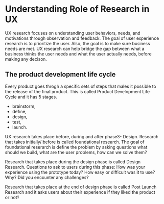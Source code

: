 # Understanding Role of Research in UX
UX research focuses on understanding user behaviors, needs, and motivations through observation and feedback. The goal of user experience research is to prioritize the user. 
Also, the goal is to make sure business needs are met. UX research can help bridge the gap between what a business thinks the user needs and what the user actually needs, before making any decison.

## The product development life cycle
Every product goes throgh a specific sets of steps that males it possible to the release of the final product. This is called Product Development Life Cycle and it has 5 stages. 
* brainstorm, 
* define, 
* design, 
* test, 
* launch.

UX research takes place before, during and after phase3- Design. Research that takes initially/ before is called foundational research. 
The goal of foundational reserarch is define the problem by asking questions what should we build, what are the user problems, how can we solve them?

Research that takes place during the design phase is called Design Research. Questions to ask to users during this phase:
How was your experience using the prototype today? 
How easy or difficult was it to use? Why?
Did you encounter any challenges? 

Research that takes place at the end of design phase is called Post Launch Research and it asks users about their experience if they liked the product or not?
